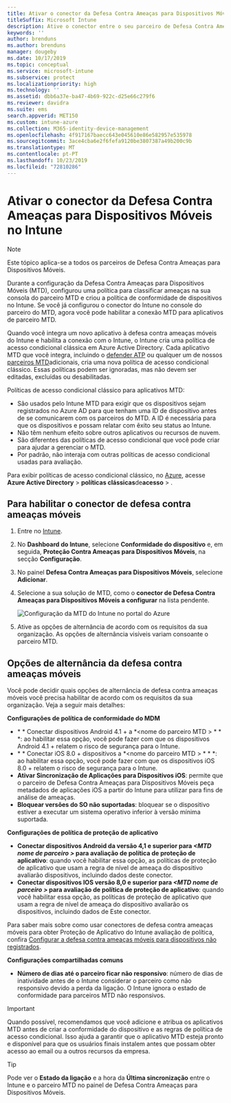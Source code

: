 ```yaml
---
title: Ativar o conector da Defesa Contra Ameaças para Dispositivos Móveis no Microsoft Intune
titleSuffix: Microsoft Intune
description: Ative o conector entre o seu parceiro de Defesa Contra Ameaças para Dispositivos Móveis (MTD) e o Microsoft Intune.
keywords: ''
author: brenduns
ms.author: brenduns
manager: dougeby
ms.date: 10/17/2019
ms.topic: conceptual
ms.service: microsoft-intune
ms.subservice: protect
ms.localizationpriority: high
ms.technology: ''
ms.assetid: dbb6a37e-ba47-4b69-922c-d25e66c279f6
ms.reviewer: davidra
ms.suite: ems
search.appverid: MET150
ms.custom: intune-azure
ms.collection: M365-identity-device-management
ms.openlocfilehash: 4f917167baecc643e045610e86e582957e535978
ms.sourcegitcommit: 3ace4cba6e2f6fefa9120be3807387a49b200c9b
ms.translationtype: MT
ms.contentlocale: pt-PT
ms.lasthandoff: 10/23/2019
ms.locfileid: "72810286"
---
```

# <a name="enable-the-mobile-threat-defense-connector-in-intune"></a>Ativar o conector da Defesa Contra Ameaças para Dispositivos Móveis no Intune

> [!NOTE] 
> Este tópico aplica-se a todos os parceiros de Defesa Contra Ameaças para Dispositivos Móveis.

Durante a configuração da Defesa Contra Ameaças para Dispositivos Móveis (MTD), configurou uma política para classificar ameaças na sua consola do parceiro MTD e criou a política de conformidade de dispositivos no Intune. Se você já configurou o conector do Intune no console do parceiro do MTD, agora você pode habilitar a conexão MTD para aplicativos de parceiro MTD.

Quando você integra um novo aplicativo à defesa contra ameaças móveis do Intune e habilita a conexão com o Intune, o Intune cria uma política de acesso condicional clássica em Azure Active Directory. Cada aplicativo MTD que você integra, incluindo o [defender ATP](advanced-threat-protection.md) ou qualquer um de nossos [parceiros MTD](mobile-threat-defense.md#mobile-threat-defense-partners)adicionais, cria uma nova política de acesso condicional clássico. Essas políticas podem ser ignoradas, mas não devem ser editadas, excluídas ou desabilitadas.

Políticas de acesso condicional clássico para aplicativos MTD: 

- São usados pelo Intune MTD para exigir que os dispositivos sejam registrados no Azure AD para que tenham uma ID de dispositivo antes de se comunicarem com os parceiros do MTD. A ID é necessária para que os dispositivos e possam relatar com êxito seu status ao Intune.  
- Não têm nenhum efeito sobre outros aplicativos ou recursos de nuvem.  
- São diferentes das políticas de acesso condicional que você pode criar para ajudar a gerenciar o MTD.
- Por padrão, não interaja com outras políticas de acesso condicional usadas para avaliação.  

Para exibir políticas de acesso condicional clássico, no [Azure](https://portal.azure.com/#home), acesse **Azure Active Directory** > **políticas clássicas**de**acesso** > .


## <a name="to-enable-the-mobile-threat-defense-connector"></a>Para habilitar o conector de defesa contra ameaças móveis

1. Entre no [Intune](https://go.microsoft.com/fwlink/?linkid=2090973).

4. No **Dashboard do Intune**, selecione **Conformidade do dispositivo** e, em seguida, **Proteção Contra Ameaças para Dispositivos Móveis**, na secção **Configuração**.

5. No painel **Defesa Contra Ameaças para Dispositivos Móveis**, selecione **Adicionar**.

6. Selecione a sua solução de MTD, como o **conector de Defesa Contra Ameaças para Dispositivos Móveis a configurar** na lista pendente.

    ![Configuração da MTD do Intune no portal do Azure](./media/mtd-connector-enable/enable-mtd-connector-1.png)

7. Ative as opções de alternância de acordo com os requisitos da sua organização. As opções de alternância visíveis variam consoante o parceiro MTD.

## <a name="mobile-threat-defense-toggle-options"></a>Opções de alternância da defesa contra ameaças móveis

Você pode decidir quais opções de alternância de defesa contra ameaças móveis você precisa habilitar de acordo com os requisitos da sua organização. Veja a seguir mais detalhes:

**Configurações de política de conformidade do MDM**
- \* * Conectar dispositivos Android 4.1 + a *\<nome do parceiro MTD > * * *: ao habilitar essa opção, você pode fazer com que os dispositivos Android 4.1 + relatem o risco de segurança para o Intune.
- \* * Conectar iOS 8.0 + dispositivos a *\<nome do parceiro MTD > * * *: ao habilitar essa opção, você pode fazer com que os dispositivos iOS 8.0 + relatem o risco de segurança para o Intune.
- **Ativar Sincronização de Aplicações para Dispositivos iOS**: permite que o parceiro de Defesa Contra Ameaças para Dispositivos Móveis peça metadados de aplicações iOS a partir do Intune para utilizar para fins de análise de ameaças.
- **Bloquear versões do SO não suportadas**: bloquear se o dispositivo estiver a executar um sistema operativo inferior à versão mínima suportada.

**Configurações de política de proteção de aplicativo**
- **Conectar dispositivos Android da versão 4,1 e superior para *\<MTD nome de parceiro >* para avaliação de política de proteção de aplicativo**: quando você habilitar essa opção, as políticas de proteção de aplicativo que usam a regra de nível de ameaça do dispositivo avaliarão dispositivos, incluindo dados deste conector.
- **Conectar dispositivos IOS versão 8,0 e superior para *\<MTD nome de parceiro >* para avaliação de política de proteção de aplicativo**: quando você habilitar essa opção, as políticas de proteção de aplicativo que usam a regra de nível de ameaça do dispositivo avaliarão os dispositivos, incluindo dados de Este conector.

Para saber mais sobre como usar conectores de defesa contra ameaças móveis para obter Proteção de Aplicativo do Intune avaliação de política, confira [Configurar a defesa contra ameaças móveis para dispositivos não registrados](~/protect/mtd-enable-unenrolled-devices.md).

**Configurações compartilhadas comuns**
- **Número de dias até o parceiro ficar não responsivo**: número de dias de inatividade antes de o Intune considerar o parceiro como não responsivo devido a perda da ligação. O Intune ignora o estado de conformidade para parceiros MTD não responsivos.

> [!IMPORTANT] 
> Quando possível, recomendamos que você adicione e atribua os aplicativos MTD antes de criar a conformidade do dispositivo e as regras de política de acesso condicional. Isso ajuda a garantir que o aplicativo MTD esteja pronto e disponível para que os usuários finais instalem antes que possam obter acesso ao email ou a outros recursos da empresa.

> [!TIP]
> Pode ver o **Estado da ligação** e a hora da **Última sincronização** entre o Intune e o parceiro MTD no painel de Defesa Contra Ameaças para Dispositivos Móveis.
